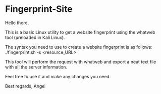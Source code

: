 # Fingerprint-Site
Hello there,

This is a basic Linux utility to get a website fingerprint using the whatweb tool (preloaded in Kali Linux).

The syntax you need to use to create a website fingerprint is as follows:
./fingerprint.sh -s <resource_URL>

This tool will perform the request with whatweb and export a neat text file with all the server information.

Feel free to use it and make any changes you need.

Best regards,
Angel
